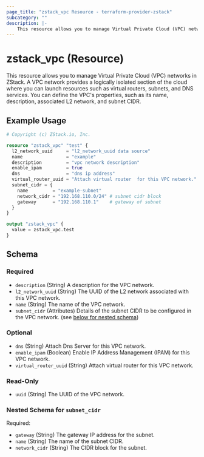 ```yaml
---
page_title: "zstack_vpc Resource - terraform-provider-zstack"
subcategory: ""
description: |-
    This resource allows you to manage Virtual Private Cloud (VPC) networks in ZStack. A VPC network provides a logically isolated section of the cloud where you can launch resources such as virtual routers, subnets, and DNS services. You can define the VPC's properties, such as its name, description, associated L2 network, and subnet CIDR.
---
```


# zstack_vpc (Resource)

This resource allows you to manage Virtual Private Cloud (VPC) networks in ZStack. A VPC network provides a logically isolated section of the cloud where you can launch resources such as virtual routers, subnets, and DNS services. You can define the VPC's properties, such as its name, description, associated L2 network, and subnet CIDR.

## Example Usage

```terraform
# Copyright (c) ZStack.io, Inc.

resource "zstack_vpc" "test" {
  l2_network_uuid     = "l2_network_uuid data source"
  name                = "example"
  description         = "vpc network description"
  enable_ipam         = true
  dns                 = "dns ip address"
  virtual_router_uuid = "Attach virtual router  for this VPC network."
  subnet_cidr = {
    name         = "example-subnet"
    network_cidr = "192.168.110.0/24" # subnet cidr block
    gateway      = "192.168.110.1"    # gateway of subnet
  }
}

output "zstack_vpc" {
  value = zstack_vpc.test
}
```

<!-- schema generated by tfplugindocs -->
## Schema

### Required

- `description` (String) A description for the VPC network.
- `l2_network_uuid` (String) The UUID of the L2 network associated with this VPC network.
- `name` (String) The name of the VPC network.
- `subnet_cidr` (Attributes) Details of the subnet CIDR to be configured in the VPC network. (see [below for nested schema](#nestedatt--subnet_cidr))

### Optional

- `dns` (String) Attach Dns Server for this VPC network.
- `enable_ipam` (Boolean) Enable IP Address Management (IPAM) for this VPC network.
- `virtual_router_uuid` (String) Attach virtual router  for this VPC network.

### Read-Only

- `uuid` (String) The UUID of the VPC network.

<a id="nestedatt--subnet_cidr"></a>
### Nested Schema for `subnet_cidr`

Required:

- `gateway` (String) The gateway IP address for the subnet.
- `name` (String) The name of the subnet CIDR.
- `network_cidr` (String) The CIDR block for the subnet.



